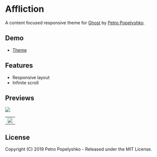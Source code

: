 # Affliction
A content focused responsive theme for [Ghost](https://github.com/tryghost/ghost/) by [Petro Popelyshko](https://antistartup.io).


## Demo

* [Theme](https://antistartup.io/)

## Features

* Responsive layout
* Infinite scroll

## Previews


<table>
<tr>
<img src="https://media.giphy.com/media/j6ZkUYpYWtJPsRLTaD/giphy.gif" />
</td>
<td valign="top">
<img src="https://media.giphy.com/media/lp6yyttODJfQYmVJKk/giphy.gif" />
</td>
</tr>
</table>

## License

Copyright (C) 2019 Petro Popelyshko - Released under the MIT License.
